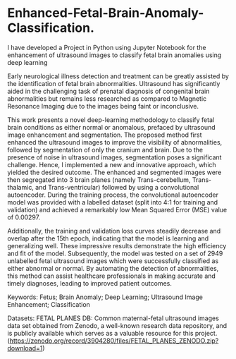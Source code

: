 # Enhanced-Fetal-Brain-Anomaly-Classification.
I have developed a Project in Python using Jupyter Notebook for the enhancement of ultrasound images to classify fetal brain anomalies using deep learning

Early neurological illness detection and treatment can be greatly assisted by the identification of fetal brain abnormalities. Ultrasound has significantly aided in the challenging task of prenatal diagnosis of congenital brain abnormalities but remains less researched as compared to Magnetic Resonance Imaging due to the images being faint or inconclusive. 

This work presents a novel deep-learning methodology to classify fetal brain conditions as either normal or anomalous, prefaced by ultrasound image enhancement and segmentation. The proposed method first enhanced the ultrasound images to improve the visibility of abnormalities, followed by segmentation of only the cranium and brain. Due to the presence of noise in ultrasound images, segmentation poses a significant challenge. Hence, I implemented a new and innovative approach, which yielded the desired outcome. The enhanced and segmented images were then segregated into 3 brain planes (namely Trans-cerebellum, Trans-thalamic, and Trans-ventricular) followed by using a convolutional autoencoder. During the training process, the convolutional autoencoder model was provided with a labelled dataset (split into 4:1 for training and validation) and achieved a remarkably low Mean Squared Error (MSE) value of 0.00297. 

Additionally, the training and validation loss curves steadily decrease and overlap after the 15th epoch, indicating that the model is learning and generalizing well. These impressive results demonstrate the high efficiency and fit of the model. Subsequently, the model was tested on a set of 2949 unlabelled fetal ultrasound images which were successfully classified as either abnormal or normal. By automating the detection of abnormalities, this method can assist healthcare professionals in making accurate and timely diagnoses, leading to improved patient outcomes. 

Keywords: Fetus; Brain Anomaly; Deep Learning; Ultrasound Image Enhancement; Classification 

Datasets: FETAL PLANES DB: Common maternal-fetal ultrasound images data set obtained from Zenodo, a well-known research data repository, and is publicly available which serves as a valuable resource for this project.(https://zenodo.org/record/3904280/files/FETAL_PLANES_ZENODO.zip?download=1)


